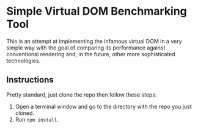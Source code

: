 # Simple Virtual DOM Benchmarking Tool

This is an attempt at implementing the infamous virtual DOM in a very simple way with the goal of comparing its performance against conventional rendering and, in the future, other more sophisticated technologies.

## Instructions
Pretty standard, just clone the repo then follow these steps:

1. Open a terminal window and go to the directory with the repo you just cloned.
2. Run `npm install`.